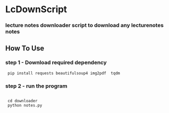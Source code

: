 # LcDownScript
### lecture notes downloader  script to download any lecturenotes notes 



## How To Use

### step 1 - Download required dependency

```
 pip install requests beautifulsoup4 img2pdf  tqdm 

```

### step 2 - run the program

```

 cd downloader   
 python notes.py

```